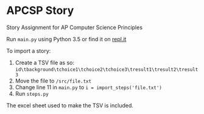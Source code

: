 # APCSP Story
Story Assignment for AP Computer Science Principles

Run `main.py` using Python 3.5 or find it on [repl.it](https://repl.it/EMJB/31)

To import a story:

1. Create a TSV file as so:
`id\tbackground\tchoice1\tchoice2\tchoice3\tresult1\tresult2\tresult3`
2. Move the file to `/src/file.txt`
3. Change line 11 in `main.py` to `i = import_steps('file.txt')`
4. Run `steps.py`

The excel sheet used to make the TSV is included.